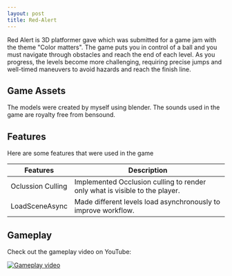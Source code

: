 ```yaml
---
layout: post
title: Red-Alert
---
```


Red Alert is 3D platformer gave which was submitted for a game jam with the theme "Color matters". The game puts you in control of a ball and you must navigate through obstacles and reach the end of each level. As you progress, the levels become more challenging, requiring precise jumps and well-timed maneuvers to avoid hazards and reach the finish line.


## Game Assets

The models were created by myself using blender. The sounds used in the game are royalty free from bensound.


## Features

Here are some features that were used in the game

| Features               | Description                                                                          |
| ---  |----------------------------------------------------------------------------------------|
| Oclussion Culling      | Implemented Occlusion culling to render only what is visible to the player.             |
| LoadSceneAsync         | Made different levels load asynchronously to improve workflow.                          |




## Gameplay

Check out the gameplay video on YouTube:

[![Gameplay video](https://img.youtube.com/vi/RsPWGuCCzLQ/0.jpg)](https://www.youtube.com/watch?v=RsPWGuCCzLQ)

